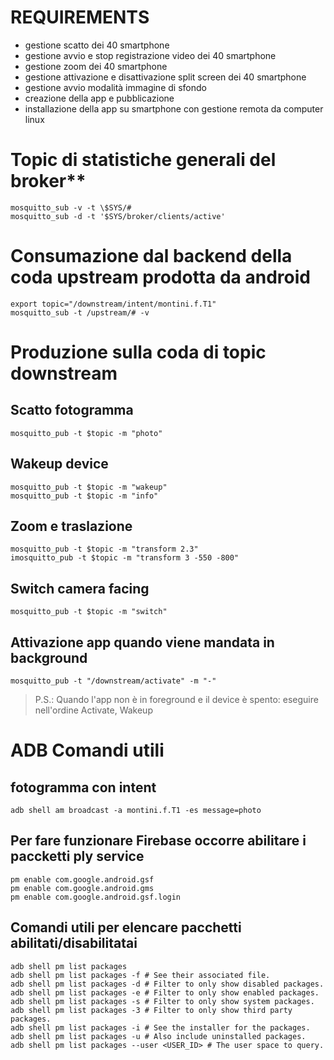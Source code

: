# REQUIREMENTS

- gestione scatto dei 40 smartphone
- gestione avvio e stop registrazione video dei 40 smartphone
- gestione zoom dei 40 smartphone
- gestione attivazione e disattivazione split screen dei 40 smartphone
- gestione avvio modalità immagine di sfondo
- creazione della app e pubblicazione
- installazione della app su smartphone con gestione remota da computer linux


# Topic di statistiche generali del broker**
```
mosquitto_sub -v -t \$SYS/#
mosquitto_sub -d -t '$SYS/broker/clients/active'
```

# Consumazione dal backend della coda upstream prodotta da android
 
```
export topic="/downstream/intent/montini.f.T1"
mosquitto_sub -t /upstream/# -v
```

# Produzione sulla coda di topic downstream

## Scatto fotogramma
```
mosquitto_pub -t $topic -m "photo"
```

## Wakeup device
```
mosquitto_pub -t $topic -m "wakeup"
mosquitto_pub -t $topic -m "info"
```

## Zoom e traslazione
```
mosquitto_pub -t $topic -m "transform 2.3"
imosquitto_pub -t $topic -m "transform 3 -550 -800"
```

## Switch camera facing
```
mosquitto_pub -t $topic -m "switch"
```

## Attivazione app quando viene mandata in background
```
mosquitto_pub -t "/downstream/activate" -m "-"
```

> P.S.: Quando l'app non è in foreground e il device è spento:
> eseguire nell'ordine Activate, Wakeup


# ADB Comandi utili

## fotogramma con intent
```
adb shell am broadcast -a montini.f.T1 -es message=photo
```

## Per fare funzionare Firebase occorre abilitare i paccketti ply service 
```
pm enable com.google.android.gsf
pm enable com.google.android.gms
pm enable com.google.android.gsf.login
```

## Comandi utili per elencare pacchetti abilitati/disabilitatai
```
adb shell pm list packages
adb shell pm list packages -f # See their associated file.
adb shell pm list packages -d # Filter to only show disabled packages.
adb shell pm list packages -e # Filter to only show enabled packages.
adb shell pm list packages -s # Filter to only show system packages.
adb shell pm list packages -3 # Filter to only show third party packages.
adb shell pm list packages -i # See the installer for the packages.
adb shell pm list packages -u # Also include uninstalled packages.
adb shell pm list packages --user <USER_ID> # The user space to query.
```


